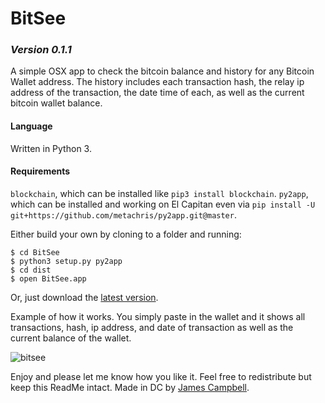 # BitSee
### _Version 0.1.1_
A simple OSX app to check the bitcoin balance and history for any Bitcoin Wallet address.
The history includes each transaction hash, the relay ip address of the transaction, the date time of each, as well as the current bitcoin wallet balance.

#### Language

Written in Python 3.

#### Requirements

`blockchain`, which can be installed like `pip3 install blockchain`.
`py2app`, which can be installed and working on El Capitan even via `pip install -U git+https://github.com/metachris/py2app.git@master`.

Either build your own by cloning to a folder and running:
```
$ cd BitSee
$ python3 setup.py py2app
$ cd dist
$ open BitSee.app
```

Or, just download the [latest version](https://github.com/jamesacampbell/BitSee/latest.zip).

Example of how it works. You simply paste in the wallet and it shows all transactions, hash, ip address, and date of transaction as well as the current balance of the wallet.

![bitsee](https://cloud.githubusercontent.com/assets/616585/11581300/7146f054-9a0e-11e5-81b2-f791aa8ee37d.gif)

Enjoy and please let me know how you like it. Feel free to redistribute but keep this ReadMe intact.
Made in DC by [James Campbell](https://www.jamescampbell.us).

